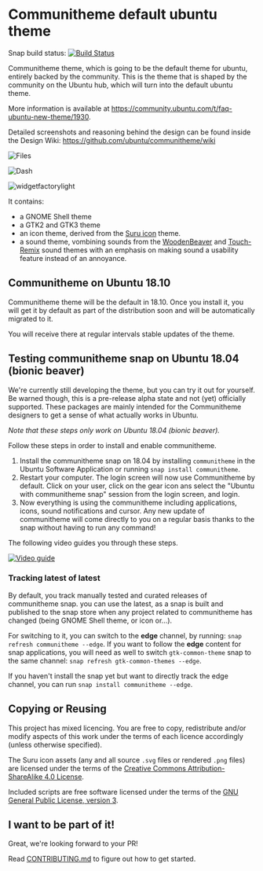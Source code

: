 # Communitheme default ubuntu theme

Snap build status: [![Build Status](https://travis-ci.org/ubuntu/communitheme.svg?branch=master)](https://travis-ci.org/ubuntu/communitheme)

Communitheme theme, which is going to be the default theme for ubuntu, entirely backed by the community.
This is the theme that is shaped by the community on the Ubuntu hub, which will turn into the default ubuntu theme.

More information is available at https://community.ubuntu.com/t/faq-ubuntu-new-theme/1930.

Detailed screenshots and reasoning behind the design can be found inside the Design Wiki: https://github.com/ubuntu/communitheme/wiki

![Files](https://i.imgur.com/W5pFnlL.png)

![Dash](https://i.imgur.com/Td2GLe5.png)

![widgetfactorylight](https://i.imgur.com/ZG7GIYM.png)

It contains:
 * a GNOME Shell theme
 * a GTK2 and GTK3 theme
 * an icon theme, derived from the [Suru icon](https://snwh.org/suru) theme.
 * a sound theme, vombining sounds from the [WoodenBeaver](https://github.com/madsrh/WoodenBeaver) and [Touch-Remix](https://github.com/madsrh/TouchRemix) sound themes with an emphasis on making sound a usability feature instead of an annoyance.

## Communitheme on Ubuntu 18.10

Communitheme theme will be the default in 18.10. Once you install it, you will get it by default as part of the distribution soon and will be automatically migrated to it.

You will receive there at regular intervals stable updates of the theme.

## Testing communitheme snap on Ubuntu 18.04 (bionic beaver)

We're currently still developing the theme, but you can try it out for yourself. Be warned though, this is a pre-release alpha state and not (yet) officially supported. These packages are mainly intended for the Communitheme designers to get a sense of what actually works in Ubuntu.

*Note that these steps only work on Ubuntu 18.04 (bionic beaver).*

Follow these steps in order to install and enable communitheme.

1. Install the communitheme snap on 18.04 by installing `communitheme` in the Ubuntu Software Application or running `snap install communitheme`.
2. Restart your computer. The login screen will now use Communitheme by default. Click on your user, click on the gear icon ans select the "Ubuntu with communitheme snap" session from the login screen, and login.
3. Now everything is using the communitheme including applications, icons, sound notifications and cursor. Any new update of communitheme will come directly to you on a regular basis thanks to the snap without having to run any command!

<!--  TODO: uncomment this when communitheme-set-default is in the store.
If this is not the case, it can be due to your settings not being the default. You can reset them by installing the **communitheme-set-default** snap, via: `snap install communitheme-set-default --classic`.

Then, just run `sudo communitheme-set-default` in a terminal to reset the session. It will as well set it as default in the login screen at next reboot.

If you want to reset default login screen theme, you can run `sudo communitheme-set-default remove`.
-->

The following video guides you through these steps.

[![Video guide](https://img.youtube.com/vi/azlreXxAigY/0.jpg)](https://www.youtube.com/watch?v=azlreXxAigY)

### Tracking latest of latest

By default, you track manually tested and curated releases of communitheme snap. you can use the latest, as a snap is built
and published to the snap store when any project related to communitheme has changed (being GNOME Shell theme, or icon or…).

For switching to it, you can switch to the **edge** channel, by running: `snap refresh communitheme --edge`.
If you want to follow the **edge** content for snap applications, you will need as well to switch `gtk-common-theme` snap
to the same channel: `snap refresh gtk-common-themes --edge`.

If you haven't install the snap yet but want to directly track the edge channel, you can run `snap install communitheme --edge`.

## Copying or Reusing

This project has mixed licencing. You are free to copy, redistribute and/or modify aspects of this work under the terms of each licence accordingly (unless otherwise specified).

The Suru icon assets (any and all source `.svg` files or rendered `.png` files) are licensed under the terms of the [Creative Commons Attribution-ShareAlike 4.0 License](https://creativecommons.org/licenses/by-sa/4.0/).

Included scripts are free software licensed under the terms of the [GNU General Public License, version 3](https://www.gnu.org/licenses/gpl-3.0.txt).

## I want to be part of it!

Great, we're looking forward to your PR!

Read [CONTRIBUTING.md](./CONTRIBUTING.md) to figure out how to get started.
